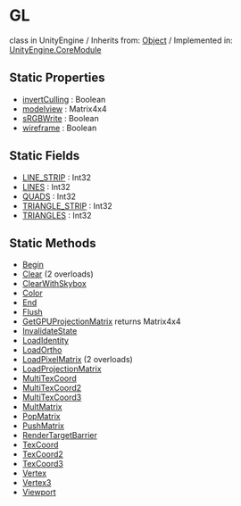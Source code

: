 # GL
class in UnityEngine
 / Inherits from: <a href="https://docs.unity3d.com/6000.0/Documentation/ScriptReference/Object.html" target="_blank">Object</a> / Implemented in: <a href="https://docs.unity3d.com/6000.0/Documentation/ScriptReference/UnityEngine.CoreModule.html" target="_blank">UnityEngine.CoreModule</a>
## Static Properties
- <a href="https://docs.unity3d.com/6000.0/Documentation/ScriptReference/GL-invertCulling.html" target="_blank">invertCulling</a> : Boolean
- <a href="https://docs.unity3d.com/6000.0/Documentation/ScriptReference/GL-modelview.html" target="_blank">modelview</a> : Matrix4x4
- <a href="https://docs.unity3d.com/6000.0/Documentation/ScriptReference/GL-sRGBWrite.html" target="_blank">sRGBWrite</a> : Boolean
- <a href="https://docs.unity3d.com/6000.0/Documentation/ScriptReference/GL-wireframe.html" target="_blank">wireframe</a> : Boolean
## Static Fields
- <a href="https://docs.unity3d.com/6000.0/Documentation/ScriptReference/GL-LINE_STRIP.html" target="_blank">LINE_STRIP</a> : Int32
- <a href="https://docs.unity3d.com/6000.0/Documentation/ScriptReference/GL-LINES.html" target="_blank">LINES</a> : Int32
- <a href="https://docs.unity3d.com/6000.0/Documentation/ScriptReference/GL-QUADS.html" target="_blank">QUADS</a> : Int32
- <a href="https://docs.unity3d.com/6000.0/Documentation/ScriptReference/GL-TRIANGLE_STRIP.html" target="_blank">TRIANGLE_STRIP</a> : Int32
- <a href="https://docs.unity3d.com/6000.0/Documentation/ScriptReference/GL-TRIANGLES.html" target="_blank">TRIANGLES</a> : Int32
## Static Methods
- <a href="https://docs.unity3d.com/6000.0/Documentation/ScriptReference/GL.Begin.html" target="_blank">Begin</a>
- <a href="https://docs.unity3d.com/6000.0/Documentation/ScriptReference/GL.Clear.html" target="_blank">Clear</a> (2 overloads)
- <a href="https://docs.unity3d.com/6000.0/Documentation/ScriptReference/GL.ClearWithSkybox.html" target="_blank">ClearWithSkybox</a>
- <a href="https://docs.unity3d.com/6000.0/Documentation/ScriptReference/GL.Color.html" target="_blank">Color</a>
- <a href="https://docs.unity3d.com/6000.0/Documentation/ScriptReference/GL.End.html" target="_blank">End</a>
- <a href="https://docs.unity3d.com/6000.0/Documentation/ScriptReference/GL.Flush.html" target="_blank">Flush</a>
- <a href="https://docs.unity3d.com/6000.0/Documentation/ScriptReference/GL.GetGPUProjectionMatrix.html" target="_blank">GetGPUProjectionMatrix</a> returns Matrix4x4
- <a href="https://docs.unity3d.com/6000.0/Documentation/ScriptReference/GL.InvalidateState.html" target="_blank">InvalidateState</a>
- <a href="https://docs.unity3d.com/6000.0/Documentation/ScriptReference/GL.LoadIdentity.html" target="_blank">LoadIdentity</a>
- <a href="https://docs.unity3d.com/6000.0/Documentation/ScriptReference/GL.LoadOrtho.html" target="_blank">LoadOrtho</a>
- <a href="https://docs.unity3d.com/6000.0/Documentation/ScriptReference/GL.LoadPixelMatrix.html" target="_blank">LoadPixelMatrix</a> (2 overloads)
- <a href="https://docs.unity3d.com/6000.0/Documentation/ScriptReference/GL.LoadProjectionMatrix.html" target="_blank">LoadProjectionMatrix</a>
- <a href="https://docs.unity3d.com/6000.0/Documentation/ScriptReference/GL.MultiTexCoord.html" target="_blank">MultiTexCoord</a>
- <a href="https://docs.unity3d.com/6000.0/Documentation/ScriptReference/GL.MultiTexCoord2.html" target="_blank">MultiTexCoord2</a>
- <a href="https://docs.unity3d.com/6000.0/Documentation/ScriptReference/GL.MultiTexCoord3.html" target="_blank">MultiTexCoord3</a>
- <a href="https://docs.unity3d.com/6000.0/Documentation/ScriptReference/GL.MultMatrix.html" target="_blank">MultMatrix</a>
- <a href="https://docs.unity3d.com/6000.0/Documentation/ScriptReference/GL.PopMatrix.html" target="_blank">PopMatrix</a>
- <a href="https://docs.unity3d.com/6000.0/Documentation/ScriptReference/GL.PushMatrix.html" target="_blank">PushMatrix</a>
- <a href="https://docs.unity3d.com/6000.0/Documentation/ScriptReference/GL.RenderTargetBarrier.html" target="_blank">RenderTargetBarrier</a>
- <a href="https://docs.unity3d.com/6000.0/Documentation/ScriptReference/GL.TexCoord.html" target="_blank">TexCoord</a>
- <a href="https://docs.unity3d.com/6000.0/Documentation/ScriptReference/GL.TexCoord2.html" target="_blank">TexCoord2</a>
- <a href="https://docs.unity3d.com/6000.0/Documentation/ScriptReference/GL.TexCoord3.html" target="_blank">TexCoord3</a>
- <a href="https://docs.unity3d.com/6000.0/Documentation/ScriptReference/GL.Vertex.html" target="_blank">Vertex</a>
- <a href="https://docs.unity3d.com/6000.0/Documentation/ScriptReference/GL.Vertex3.html" target="_blank">Vertex3</a>
- <a href="https://docs.unity3d.com/6000.0/Documentation/ScriptReference/GL.Viewport.html" target="_blank">Viewport</a>
